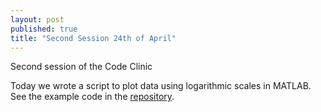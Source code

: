 ```yaml
---
layout: post
published: true
title: "Second Session 24th of April"
---
```

Second session of the Code Clinic


Today we wrote a script to plot data using logarithmic scales in MATLAB.
See the example code in the [repository](https://github.com/Leo-GG/CodeClinicCABHC/tree/master/Examples/2019-04-24).
